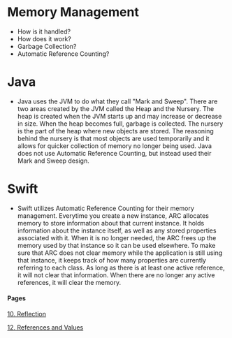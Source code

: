 # Memory Management
- How is it handled?
- How does it work?
- Garbage Collection?
- Automatic Reference Counting?

# Java
- Java uses the JVM to do what they call "Mark and Sweep". There are two areas created by the JVM called the Heap and the Nursery. The heap is created when the JVM starts up and may increase or decrease in size. When the heap becomes full, garbage is collected. The nursery is the part of the heap where new objects are stored. The reasoning behind the nursery is that most objects are used temporarily and it allows for quicker collection of memory no longer being used. Java does not use Automatic Reference Counting, but instead used their Mark and Sweep design.

# Swift
- Swift utilizes Automatic Reference Counting for their memory management. Everytime you create a new instance, ARC allocates memory to store information about that current instance. It holds information about the instance itself, as well as any stored properties associated with it. When it is no longer needed, the ARC frees up the memory used by that instance so it can be used elsewhere. To make sure that ARC does not clear memory while the application is still using that instance, it keeps track of how many properties are currently referring to each class. As long as there is at least one active reference, it will not clear that information. When there are no longer any active references, it will clear the memory.

#### Pages
[10. Reflection](Reflection.md)

[12. References and Values](ReferencesVsValue.md)
